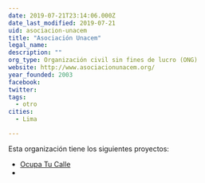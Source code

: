 ```yaml
---
date: 2019-07-21T23:14:06.000Z
date_last_modified: 2019-07-21
uid: asociacion-unacem
title: "Asociación Unacem"
legal_name: 
description: ""
org_type: Organización civil sin fines de lucro (ONG)
website: http://www.asociacionunacem.org/
year_founded: 2003
facebook: 
twitter: 
tags:
  - otro
cities: 
  - Lima

---
```


Esta organización tiene los siguientes proyectos:

- [Ocupa Tu Calle](/i/ocupa-tu-calle.html)
- [](/i/ocupa-tu-calle.html)
